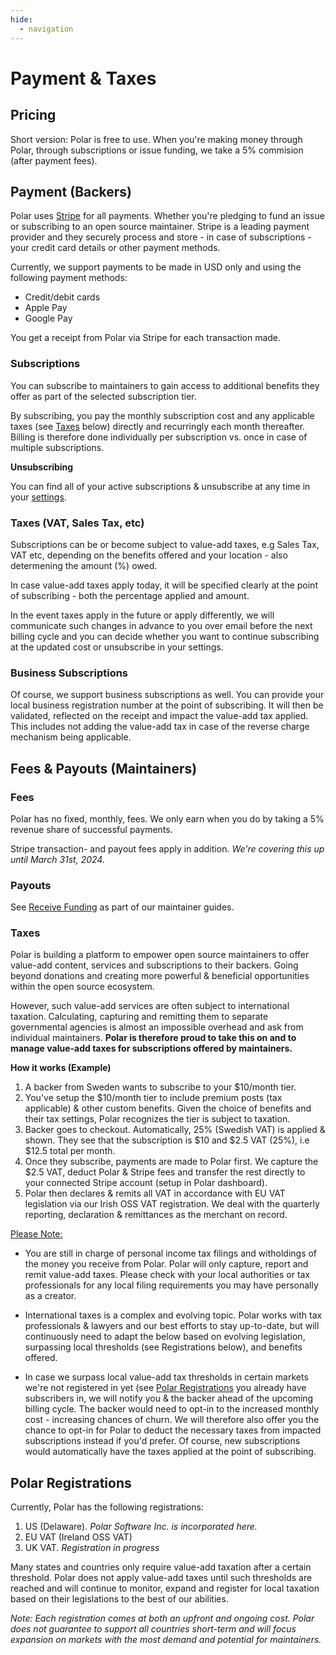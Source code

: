 ```yaml
---
hide:
  - navigation
---
```


# Payment & Taxes

## Pricing

Short version: Polar is free to use. When you're making money through Polar, through subscriptions or issue funding, we take a 5% commision (after payment fees).

## Payment (Backers)

Polar uses [Stripe](https://stripe.com) for all payments.
Whether you're pledging to fund an issue or subscribing to an open source maintainer.
Stripe is a leading payment provider and they securely process and store - in case of subscriptions - your credit card details or
other payment methods.

Currently, we support payments to be made in USD only and using the following
payment methods:

- Credit/debit cards
- Apple Pay
- Google Pay

You get a receipt from Polar via Stripe for each transaction made.

### Subscriptions

You can subscribe to maintainers to gain access to additional benefits they offer as part of the selected subscription tier.

By subscribing, you pay the monthly subscription cost and any applicable taxes (see [Taxes](#taxes) below) directly and recurringly
each month thereafter. Billing is therefore done individually per subscription vs. once in case of multiple subscriptions.

**Unsubscribing**

You can find all of your active subscriptions & unsubscribe at any time in your [settings](https://polar.sh/settings).

### Taxes (VAT, Sales Tax, etc)

Subscriptions can be or become subject to value-add taxes, e.g Sales Tax, VAT
etc, depending on the benefits offered and your location - also determening the
amount (%) owed.

In case value-add taxes apply today, it will be specified clearly at the point of
subscribing - both the percentage applied and amount.

In the event taxes apply in the future or apply differently, we will communicate
such changes in advance to you over email before the next billing cycle and you
can decide whether you want to continue subscribing at the updated cost or
unsubscribe in your settings.

### Business Subscriptions

Of course, we support business subscriptions as well. You can provide your local
business registration number at the point of subscribing. It will then be
validated, reflected on the receipt and impact the value-add tax applied.
This includes not adding the value-add tax in case of the reverse charge mechanism being
applicable.


## Fees & Payouts (Maintainers)


### Fees

Polar has no fixed, monthly, fees. We only earn when you do by taking a 5% revenue share of successful payments.

Stripe transaction- and payout fees apply in addition. _We're covering this up until March 31st, 2024._


### Payouts

See [Receive Funding](/maintainers/issue-funding/workflow/#receive-funding) as
part of our maintainer guides.

### Taxes

Polar is building a platform to empower open source maintainers to offer value-add
content, services and subscriptions to their backers. Going beyond donations and
creating more powerful & beneficial opportunities within the open source
ecosystem.

However, such value-add services are often subject to international taxation.
Calculating, capturing and remitting them to separate governmental agencies is almost an impossible overhead and ask from
individual maintainers. **Polar is therefore proud to take this on and to manage value-add taxes for subscriptions offered by maintainers.**

**How it works (Example)**

1. A backer from Sweden wants to subscribe to your $10/month tier.
2. You've setup the $10/month tier to include premium posts (tax applicable) & other custom
   benefits. Given the choice of benefits and their tax settings, Polar
recognizes the tier is subject to taxation.
3. Backer goes to checkout. Automatically, 25% (Swedish VAT) is applied & shown.
They see that the subscription is $10 and $2.5 VAT (25%), i.e $12.5 total per
month.
4. Once they subscribe, payments are made to Polar first. We capture the $2.5
   VAT, deduct Polar & Stripe fees and transfer the rest directly to your
connected Stripe account (setup in Polar dashboard).
5. Polar then declares & remits all VAT in accordance with EU VAT legislation
   via our Irish OSS VAT registration. We deal with the quarterly reporting,
declaration & remittances as the merchant on record.

<ins>Please Note:</ins>

- You are still in charge of personal income tax filings and witholdings of the
  money you receive from Polar. Polar will only capture, report and remit
value-add taxes. Please check with your local authorities or tax professionals for any local filing
requirements you may have personally as a creator.

- International taxes is a complex and evolving topic. Polar works with tax
professionals & lawyers and our best efforts to stay up-to-date, but will
continuously need to adapt the below based on evolving legislation, surpassing local thresholds (see Registrations below), and benefits
offered.

- In case we surpass local value-add tax thresholds in certain markets we're not registered in yet (see [Polar Registrations](#polar-registrations) you already have
subscribers in, we will notify you & the backer ahead of the upcoming
billing cycle. The backer would need to opt-in to the increased monthly cost - increasing chances of churn. We
will therefore also offer you the chance to opt-in for Polar to deduct the necessary taxes
from impacted subscriptions instead if you'd prefer. Of course, new subscriptions would
automatically have the taxes applied at the point of subscribing.

## Polar Registrations

Currently, Polar has the following registrations:

1. US (Delaware). *Polar Software Inc. is incorporated here.*
2. EU VAT (Ireland OSS VAT)
3. UK VAT. *Registration in progress*

Many states and countries only require value-add taxation after a certain
threshold. Polar does not apply value-add taxes until such thresholds are
reached and will continue to monitor, expand and register for local taxation
based on their legislations to the best of our abilities.

*Note: Each registration comes at both an upfront and ongoing cost. Polar does
not guarantee to support all countries short-term and will focus expansion on markets with
the most demand and potential for maintainers.*
